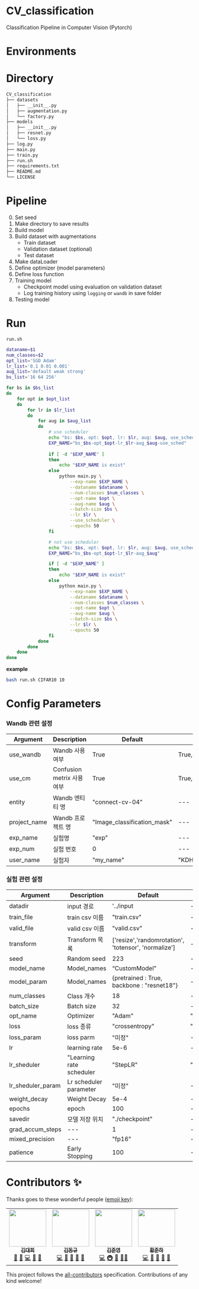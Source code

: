 # CV_classification
Classification Pipeline in Computer Vision (Pytorch)

# Environments


# Directory

```bash
CV_classification
├── datasets
│   ├── __init__.py
│   ├── augmentation.py
│   └── factory.py
├── models
│   ├── __init__.py
│   ├── resnet.py
│   └── loss.py
├── log.py
├── main.py
├── train.py
├── run.sh
├── requirements.txt
├── README.md
└── LICENSE
```

# Pipeline

0. Set seed
1. Make directory to save results
2. Build model
3. Build dataset with augmentations
   - Train dataset
   - Validation dataset (optional)
   - Test dataset 
4. Make dataLoader
5. Define optimizer (model parameters)
6. Define loss function
7. Training model
   - Checkpoint model using evaluation on validation dataset
   - Log training history using `logging` or `wandb` in save folder
8. Testing model




# Run

`run.sh`

```bash
dataname=$1
num_classes=$2
opt_list='SGD Adam'
lr_list='0.1 0.01 0.001'
aug_list='default weak strong'
bs_list='16 64 256'

for bs in $bs_list
do
    for opt in $opt_list
    do
        for lr in $lr_list
        do
            for aug in $aug_list
            do
                # use scheduler
                echo "bs: $bs, opt: $opt, lr: $lr, aug: $aug, use_sched: True"
                EXP_NAME="bs_$bs-opt_$opt-lr_$lr-aug_$aug-use_sched"
                
                if [ -d "$EXP_NAME" ]
                then
                    echo "$EXP_NAME is exist"
                else
                    python main.py \
                        --exp-name $EXP_NAME \
                        --dataname $dataname \
                        --num-classes $num_classes \
                        --opt-name $opt \
                        --aug-name $aug \
                        --batch-size $bs \
                        --lr $lr \
                        --use_scheduler \
                        --epochs 50
                fi

                # not use scheduler
                echo "bs: $bs, opt: $opt, lr: $lr, aug: $aug, use_sched: False"
                EXP_NAME="bs_$bs-opt_$opt-lr_$lr-aug_$aug"

                if [ -d "$EXP_NAME" ]
                then
                    echo "$EXP_NAME is exist"
                else
                    python main.py \
                        --exp-name $EXP_NAME \
                        --dataname $dataname \
                        --num-classes $num_classes \
                        --opt-name $opt \
                        --aug-name $aug \
                        --batch-size $bs \
                        --lr $lr \
                        --epochs 50
                fi
            done
        done
    done
done
```


**example**

```bash
bash run.sh CIFAR10 10
```

# Config Parameters
### Wandb 관련 설정
|Argument|Description|Default|Possible value|
|---|---|---|---|
|use_wandb|Wandb 사용 여부|True|True,False|
|use_cm|Confusion metrix 사용 여부|True|True,False|
|entity|Wandb 엔티티 명|"connect-cv-04"|---|
|project_name|Wandb 프로젝트 명|"Image_classification_mask"|---|
|exp_name|실험명|"exp"|---|
|exp_num|실험 번호|0|---|
|user_name|실험자|"my_name"|"KDH","KJY","HJH","KDK"|

### 실험 관련 설정
|Argument|Description|Default|Possible value|
|---|---|---|---|
|datadir|input 경로|'../input|---|
|train_file|train csv 이름|"train.csv"|---|
|valid_file|valid csv 이름|"valid.csv"|---|
|transform|Transform 목록|['resize','randomrotation', 'totensor', 'normalize']|---|
|seed|Random seed|223|---|
|model_name|Model_names|“CustomModel”|---|
|model_param|Model_names|{pretrained : True, backbone : "resnet18"}|---|
|num_classes|Class 개수|18|---|
|batch_size|Batch size|32|---|
|opt_name|Optimizer|"Adam"|"Adam"|
|loss|loss 종류|"crossentropy"|"crossentropy","focalloss","f1loss","bceloss","mseloss"|
|loss_param|loss parm|"미정"|---|
|lr|learning rate|5e-6|---|
|lr_sheduler|"Learning rate scheduler|"StepLR"|"StepLR","ReduceLROnPlateau"|
|lr_sheduler_param|Lr scheduler parameter|"미정"|---|
|weight_decay|Weight Decay|5e-4|---|
|epochs|epoch|100|---|
|savedir|모델 저장 위치|"./checkpoint"|---|
|grad_accum_steps|---|1|---|
|mixed_precision|---|"fp16"|---|
|patience|Early Stopping|100|---|


# Contributors ✨

Thanks goes to these wonderful people ([emoji key](https://allcontributors.org/docs/en/emoji-key)):

<!-- ALL-CONTRIBUTORS-LIST:START - Do not remove or modify this section -->
<!-- prettier-ignore-start -->
<!-- markdownlint-disable -->
<table>
  <tr>
    <td align="center"><a href="https://github.com/eogml88"><img src="https://avatars.githubusercontent.com/u/6427695?v=4?s=100" width="100px;" alt=""/><br /><sub><b>김대희</b></sub></a><br /><a href="https://github.com/boostcampaitech5/level1_imageclassification-cv-04/pull/2" title="Answering Questions">💬</a> <a href="https://github.com/boostcampaitech5/level1_imageclassification-cv-04/commits?author=eogml88" title="Maintenance">🚧</a> <a href="https://github.com/boostcampaitech5/level1_imageclassification-cv-04/commits?author=eogml88" title="Code">💻</a> <a href="https://github.com/boostcampaitech5/level1_imageclassification-cv-04/pull/2" title="Reviewed Pull Requests">👀</a> <a href="#ideas-eogml88" title="Ideas & Planning">🤔</a></td>
    <td align="center"><a href="https://github.com/zionia4758"><img src="https://avatars.githubusercontent.com/u/18324313?v=4?s=100" width="100px;" alt=""/><br /><sub><b>김동규</b></sub></a><br /><a href="https://github.com/boostcampaitech5/level1_imageclassification-cv-04/commits?author=zionia4758" title="Code">💻</a> <a href="https://github.com/boostcampaitech5/level1_imageclassification-cv-04/commits?author=zionia4758" title="Maintenance">🚧</a> <a href="https://github.com/boostcampaitech5/level1_imageclassification-cv-04/pull/3" title="Answering Questions">💬</a> <a href="#research-zionia4758" title="Research">🔬</a> <a href="https://github.com/boostcampaitech5/level1_imageclassification-cv-04" title="Tools">🔧</a> </td>
    <td align="center"><a href="https://github.com/jjjuuuun"><img src="https://avatars.githubusercontent.com/u/86290308?v=4?s=100" width="100px;" alt=""/><br /><sub><b>김준영</b></sub></a><br /><a href="https://github.com/boostcampaitech5/level1_imageclassification-cv-04/commits?author=jjjuuuun" title="Code">💻</a> <a href="https://github.com/boostcampaitech5/level1_imageclassification-cv-04/blob/main/train.py" title="Infrastructure">🚇</a> <a href="#ideas-jjjuuuun" title="Ideas & Planning">🤔</a> <a href="https://github.com/boostcampaitech5/level1_imageclassification-cv-04" title="Project Management">📆</a><a href="#research-jjjuuuun" title="Research">🔬</a></td>
    <td align="center"><a href="https://github.com/jh58power"><img src="https://avatars.githubusercontent.com/u/48081459?v=4?s=100" width="100px;" alt=""/><br /><sub><b>황준하</b></sub></a><br /><a href="https://github.com/boostcampaitech5/level1_imageclassification-cv-04/commits?author=jh58power" title="Code">💻</a> <a href="#ideas-jh58power" title="Ideas & Planning">🤔</a> <a href="https://github.com/boostcampaitech5/level1_imageclassification-cv-04/pull/4" title="Answering Questions">💬</a> <a href="https://github.com/boostcampaitech5/level1_imageclassification-cv-04/blob/main/README.md" title="Design">🎨</a> <a href="https://github.com/boostcampaitech5/level1_imageclassification-cv-04/commits?author=jh58power" title="Documentation">📖</a></td>
  </tr>
</table>

<!-- markdownlint-restore -->
<!-- prettier-ignore-end -->

<!-- ALL-CONTRIBUTORS-LIST:END -->

This project follows the [all-contributors](https://github.com/all-contributors/all-contributors) specification. Contributions of any kind welcome!
